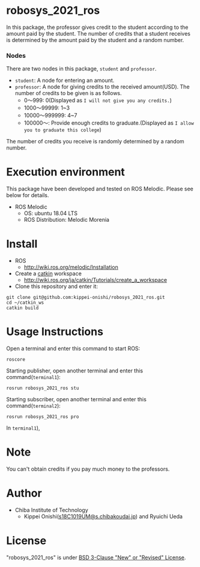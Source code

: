 # robosys_2021_ros

In this package, the professor gives credit to the student according to the amount paid by the student. The number of credits that a student receives is determined by the amount paid by the student and a random number.

### Nodes

There are two nodes in this package, ```student``` and ```professor```.

- ```student```: A node for entering an amount.
- ```professor```: A node for giving credits to the received amount(USD). The number of credits to be given is as follows.
  - 0〜999: 0(Displayed as ```I will not give you any credits.```)
  - 1000〜99999: 1~3
  - 10000〜999999: 4~7
  - 100000〜: Provide enough credits to graduate.(Displayed as ```I allow you to graduate this college```)
  
The number of credits you receive is randomly determined by a random number.

# Execution environment
This package have been developed and tested on ROS Melodic. Please see below for details.

- ROS Melodic
  - OS: ubuntu 18.04 LTS
  - ROS Distribution: Melodic Morenia
# Install
- ROS
  - http://wiki.ros.org/melodic/Installation
- Create a [catkin](http://wiki.ros.org/catkin#Installing_catkin) workspace
  - http://wiki.ros.org/ja/catkin/Tutorials/create_a_workspace
- Clone this repository and enter it:
```
git clone git@github.com:kippei-onishi/robosys_2021_ros.git
cd ~/catkin_ws
catkin build
```
# Usage Instructions
Open a terminal and enter this command to start ROS:
```
roscore
```
Starting publisher, open another terminal and enter this command(```terminal1```):
```
rosrun robosys_2021_ros stu
```
Starting subscriber, open another terminal and enter this command(```terminal2```):
```
rosrun robosys_2021_ros pro
```
In ```terminal1```), 

# Note

You can't obtain credits if you pay much money to the professors.

# Author
- Chiba Institute of Technology 
  - Kippei Onishi(s18C1019UM@s.chibakoudai.jp) and Ryuichi Ueda  

# License

"robosys_2021_ros" is under [BSD 3-Clause "New" or "Revised" License](https://en.wikipedia.org/wiki/BSD_licenses).

